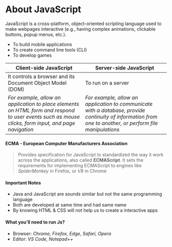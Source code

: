 # About JavaScript
JavaScript is a cross-platform, object-oriented scripting language used to make webpages interactive (e.g., having complex animations, clickable buttons, popup menus, etc.).
- To build mobile applications
- To create command line tools (CLI)
- To develop games

| **Client-side JavaScript** | **Server-side JavaScript** |
| --- | --- |
| It controls a browser and its Document Object Model (DOM) | To run on a server |
| _For example, allow an application to place elements on HTML form and respond to user events such as mouse clicks, form input, and page navigation_ | _For example, allow an application to communicate with a database, provide continuity of information from one to another, or perform file manipulations_ |

#### ECMA -  European Computer Manufacturers Association
> Provides specification for JavaScript to standardized the way it work across the applications, also called **ECMAScript**. It sets the requirements for implementing ECMAScript to engines like _SpiderMonkey_ in Firefox, or _V8_ in Chrome

#### Important Notes
- Java and JavaScript are sounds similar but not the same programming language
- Both are developed at same time and had same name
- By knowing HTML & CSS will not help us to create a interactive apps

#### What you'll need to run Js?
- Browser: _Chrome, Firefox, Edge, Safari, Opera_
- Editor: _VS Code, Notepad++_ 
